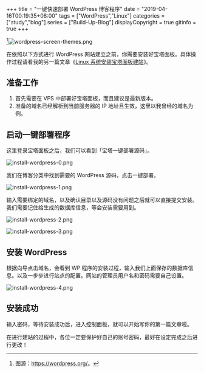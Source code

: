 +++
title = "一键快速部署 WordPress 博客程序"
date = "2019-04-16T00:19:35+08:00"
tags = ["WordPress","Linux"]
categories = ["study","blog"]
series = ["Build-Up-Blog"]
displayCopyright = true
gitinfo = true
+++

[^1]![wordpress-screen-themes.png](/images/wordpress-screen-themes.png "WordPress 控制面板")

在依照以下方式进行 WordPress 网站建立之前，你需要安装好宝塔面板。具体操作过程请看我的另一篇文章《[Linux 系统安装宝塔面板建站](/posts/create-a-website-1/)》。

## 准备工作

1. 首先需要在 VPS 中部署好宝塔面板，而且建议是最新版本。
2. 准备的域名已经解析到当前服务器的 IP 地址且生效，这里以我曾经的域名为例。

## 启动一键部署程序

这里登录宝塔面板之后，我们可以看到「宝塔一键部署源码」。

![install-wordpress-0.png](/images/install-wordpress-0.png)

我们在博客分类中找到需要的 WordPress 源码，点击一键部署。

![install-wordpress-1.png](/images/install-wordpress-1.png)

输入需要绑定的域名，以及确认目录以及源码没有问题之后就可以直接提交安装。我们需要记住给生成的数据库信息，等会安装需要用到。

![install-wordpress-2.png](/images/install-wordpress-2.png)

![install-wordpress-3.png](/images/install-wordpress-3.png)

## 安装 WordPress

根据向导点击域名，会看到 WP 程序的安装过程，输入我们上面保存的数据库信息。以及一步步进行站点的配置。网站的管理员用户名和密码需要自己设置。

![install-wordpress-4.png](/images/install-wordpress-4.png)

## 安装成功

输入密码，等待安装成功后，进入控制面板，就可以开始写你的第一篇文章啦。

<p id="div-warning">在进行建站的过程中，各位一定要保护好自己的账号密码，最好在设定完成之后进行更改！</p>

[^1]: 图源：<https://wordpress.org/>。
